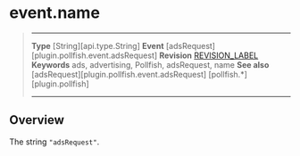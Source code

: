 # event.name

> --------------------- ------------------------------------------------------------------------------------------
> __Type__              [String][api.type.String]
> __Event__             [adsRequest][plugin.pollfish.event.adsRequest]
> __Revision__          [REVISION_LABEL](REVISION_URL)
> __Keywords__          ads, advertising, Pollfish, adsRequest, name
> __See also__			[adsRequest][plugin.pollfish.event.adsRequest]
>						[pollfish.*][plugin.pollfish]
> --------------------- ------------------------------------------------------------------------------------------

## Overview

The string `"adsRequest"`.
